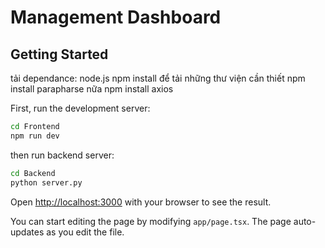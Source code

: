 #  Management Dashboard

## Getting Started

tải dependance: 
node.js 
npm install để tải những thư viện cần thiết
npm install parapharse nữa
npm install axios


First, run the development server:

```bash
cd Frontend
npm run dev

```

then run backend server:

```bash
cd Backend
python server.py

```

Open [http://localhost:3000](http://localhost:3000) with your browser to see the result.

You can start editing the page by modifying `app/page.tsx`. The page auto-updates as you edit the file.

